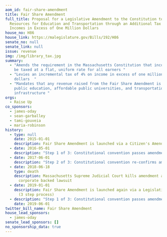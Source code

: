 ```yaml
---
aom_id: fair-share-amendment
title: Fair Share Amendment
full_title: Proposal for a Legislative Amendment to the Constitution to Provide
  Resources for Education and Transportation through an Additional Tax on
  Incomes in Excess of One Million Dollars
house_no: H86
house_link: https://malegislature.gov/Bills/192/H86
senate_no: null
senate_link: null
issue: revenue
img: /img/library_tax.jpg
summary:
  - "Amends the requirement in the Massachusetts Constitution that income must
    be taxed at a flat, uniform rate for all earners "
  - "Levies an incremental tax of 4% on income in excess of one million
    dollars  "
  - "Mandates that any revenue raised from the Fair Share Amendment is spent on
    public education, affordable public universities, and transportation
    infrastructure "
orgs:
  - Raise Up
co_sponsors:
  - james-oday
  - sean-garballey
  - tami-gouveia
  - maria-robinson
history:
  - type: null
    date: 2015-01-01
    description: Fair Share Amendment is launched via a Citizen's Amendment (3 step process)
  - date: 2016-05-01
    description: "Step 1 of 3: Constitutional convention passes amendment"
  - date: 2017-06-01
    description: "Step 2 of 3: Constitutional convention re-confirms amendment "
  - date: 2018-06-18
    type: death
    description: Massachusetts Supreme Judicial Court kills amendment after a
      corporate backed lawsuit
  - date: 2019-01-01
    description: Fair Share Amendment is launched again via a Legislative Amendment
      (3 step process)
  - description: "Step 1 of 3: Constitutional convention passes amendment"
    date: 2019-06-01
twitter_bill_name: Fair Share Amendment
house_lead_sponsors:
  - james-oday
senate_lead_sponsors: []
no_sponsorship_data: true
---
```

